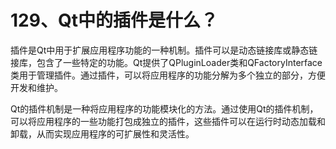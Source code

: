 # 129、Qt中的插件是什么？

插件是Qt中用于扩展应用程序功能的一种机制。插件可以是动态链接库或静态链接库，包含了一些特定的功能。Qt提供了QPluginLoader类和QFactoryInterface类用于管理插件。通过插件，可以将应用程序的功能分解为多个独立的部分，方便开发和维护。

Qt的插件机制是一种将应用程序的功能模块化的方法。通过使用Qt的插件机制，可以将应用程序的一些功能打包成独立的插件，这些插件可以在运行时动态加载和卸载，从而实现应用程序的可扩展性和灵活性。

